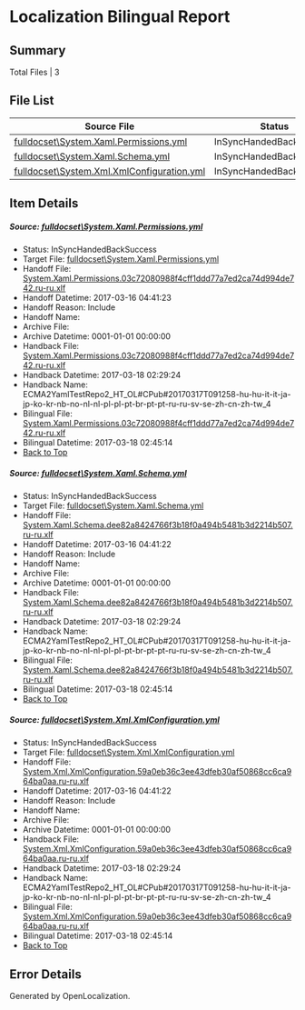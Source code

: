 # <a name='report-top'></a> Localization Bilingual Report

## Summary
 Total Files | 3

## File List
 Source File | Status | Details 
 ----------- | ------ | ------- 
 [fulldocset\System.Xaml.Permissions.yml](https://github.com/OpenLocalizationTestOrg/ECMA2YamlTestRepo2/blob/9a577bbd8ead778fd4723fbdbce691e69b3b14d4/fulldocset/System.Xaml.Permissions.yml) | InSyncHandedBackSuccess | [Details](#e4b52599e0d13ca06798866bab7be6dd59ee109987509)
 [fulldocset\System.Xaml.Schema.yml](https://github.com/OpenLocalizationTestOrg/ECMA2YamlTestRepo2/blob/9a577bbd8ead778fd4723fbdbce691e69b3b14d4/fulldocset/System.Xaml.Schema.yml) | InSyncHandedBackSuccess | [Details](#113620a016cac37bdf3f6a2bdb23790aa6cc28bc87518)
 [fulldocset\System.Xml.XmlConfiguration.yml](https://github.com/OpenLocalizationTestOrg/ECMA2YamlTestRepo2/blob/9a577bbd8ead778fd4723fbdbce691e69b3b14d4/fulldocset/System.Xml.XmlConfiguration.yml) | InSyncHandedBackSuccess | [Details](#cfd1507bb7c35b13dbdc84986169fef06475d8e487728)

## Item Details
##### <a name='e4b52599e0d13ca06798866bab7be6dd59ee109987509'></a> Source: [fulldocset\System.Xaml.Permissions.yml](https://github.com/OpenLocalizationTestOrg/ECMA2YamlTestRepo2/blob/9a577bbd8ead778fd4723fbdbce691e69b3b14d4/fulldocset/System.Xaml.Permissions.yml)
* Status: InSyncHandedBackSuccess
* Target File: [fulldocset\System.Xaml.Permissions.yml](https://github.com/OpenLocalizationTestOrg/ECMA2YamlTestRepo2.ru-ru/blob/5ead08214d61741c126b50175f130acf247eb3c4/fulldocset/System.Xaml.Permissions.yml)
* Handoff File: [System.Xaml.Permissions.03c72080988f4cff1ddd77a7ed2ca74d994de742.ru-ru.xlf](https://github.com/OpenLocalizationTestOrg/ECMA2YamlTestRepo2.handoff/blob/f5b7c794c0232d740d1abe0f184ad6404a10c89e/ol-handoff/OpenLocalizationTestOrg/ECMA2YamlTestRepo2.ru-ru/master/fulldocset/System.Xaml.Permissions.03c72080988f4cff1ddd77a7ed2ca74d994de742.ru-ru.xlf)
* Handoff Datetime: 2017-03-16 04:41:23
* Handoff Reason: Include
* Handoff Name: 
* Archive File: 
* Archive Datetime: 0001-01-01 00:00:00
* Handback File: [System.Xaml.Permissions.03c72080988f4cff1ddd77a7ed2ca74d994de742.ru-ru.xlf](https://github.com/OpenLocalizationTestOrg/ECMA2YamlTestRepo2.handback/blob/dd7d6788f598d87539bba68b5359a1152ffeae82/ol-handback/OpenLocalizationTestOrg/ECMA2YamlTestRepo2.ru-ru/master/fulldocset/System.Xaml.Permissions.03c72080988f4cff1ddd77a7ed2ca74d994de742.ru-ru.xlf)
* Handback Datetime: 2017-03-18 02:29:24
* Handback Name: ECMA2YamlTestRepo2_HT_OL#CPub#20170317T091258-hu-hu-it-it-ja-jp-ko-kr-nb-no-nl-nl-pl-pl-pt-br-pt-pt-ru-ru-sv-se-zh-cn-zh-tw_4
* Bilingual File: [System.Xaml.Permissions.03c72080988f4cff1ddd77a7ed2ca74d994de742.ru-ru.xlf](https://github.com/OpenLocalizationTestOrg/ECMA2YamlTestRepo2.handback/blob/dd7d6788f598d87539bba68b5359a1152ffeae82/ol-handback/OpenLocalizationTestOrg/ECMA2YamlTestRepo2.ru-ru/master/fulldocset/System.Xaml.Permissions.03c72080988f4cff1ddd77a7ed2ca74d994de742.ru-ru.xlf)
* Bilingual Datetime: 2017-03-18 02:45:14
* [Back to Top](#report-top)

##### <a name='113620a016cac37bdf3f6a2bdb23790aa6cc28bc87518'></a> Source: [fulldocset\System.Xaml.Schema.yml](https://github.com/OpenLocalizationTestOrg/ECMA2YamlTestRepo2/blob/9a577bbd8ead778fd4723fbdbce691e69b3b14d4/fulldocset/System.Xaml.Schema.yml)
* Status: InSyncHandedBackSuccess
* Target File: [fulldocset\System.Xaml.Schema.yml](https://github.com/OpenLocalizationTestOrg/ECMA2YamlTestRepo2.ru-ru/blob/5ead08214d61741c126b50175f130acf247eb3c4/fulldocset/System.Xaml.Schema.yml)
* Handoff File: [System.Xaml.Schema.dee82a8424766f3b18f0a494b5481b3d2214b507.ru-ru.xlf](https://github.com/OpenLocalizationTestOrg/ECMA2YamlTestRepo2.handoff/blob/f5b7c794c0232d740d1abe0f184ad6404a10c89e/ol-handoff/OpenLocalizationTestOrg/ECMA2YamlTestRepo2.ru-ru/master/fulldocset/System.Xaml.Schema.dee82a8424766f3b18f0a494b5481b3d2214b507.ru-ru.xlf)
* Handoff Datetime: 2017-03-16 04:41:22
* Handoff Reason: Include
* Handoff Name: 
* Archive File: 
* Archive Datetime: 0001-01-01 00:00:00
* Handback File: [System.Xaml.Schema.dee82a8424766f3b18f0a494b5481b3d2214b507.ru-ru.xlf](https://github.com/OpenLocalizationTestOrg/ECMA2YamlTestRepo2.handback/blob/dd7d6788f598d87539bba68b5359a1152ffeae82/ol-handback/OpenLocalizationTestOrg/ECMA2YamlTestRepo2.ru-ru/master/fulldocset/System.Xaml.Schema.dee82a8424766f3b18f0a494b5481b3d2214b507.ru-ru.xlf)
* Handback Datetime: 2017-03-18 02:29:24
* Handback Name: ECMA2YamlTestRepo2_HT_OL#CPub#20170317T091258-hu-hu-it-it-ja-jp-ko-kr-nb-no-nl-nl-pl-pl-pt-br-pt-pt-ru-ru-sv-se-zh-cn-zh-tw_4
* Bilingual File: [System.Xaml.Schema.dee82a8424766f3b18f0a494b5481b3d2214b507.ru-ru.xlf](https://github.com/OpenLocalizationTestOrg/ECMA2YamlTestRepo2.handback/blob/dd7d6788f598d87539bba68b5359a1152ffeae82/ol-handback/OpenLocalizationTestOrg/ECMA2YamlTestRepo2.ru-ru/master/fulldocset/System.Xaml.Schema.dee82a8424766f3b18f0a494b5481b3d2214b507.ru-ru.xlf)
* Bilingual Datetime: 2017-03-18 02:45:14
* [Back to Top](#report-top)

##### <a name='cfd1507bb7c35b13dbdc84986169fef06475d8e487728'></a> Source: [fulldocset\System.Xml.XmlConfiguration.yml](https://github.com/OpenLocalizationTestOrg/ECMA2YamlTestRepo2/blob/9a577bbd8ead778fd4723fbdbce691e69b3b14d4/fulldocset/System.Xml.XmlConfiguration.yml)
* Status: InSyncHandedBackSuccess
* Target File: [fulldocset\System.Xml.XmlConfiguration.yml](https://github.com/OpenLocalizationTestOrg/ECMA2YamlTestRepo2.ru-ru/blob/5ead08214d61741c126b50175f130acf247eb3c4/fulldocset/System.Xml.XmlConfiguration.yml)
* Handoff File: [System.Xml.XmlConfiguration.59a0eb36c3ee43dfeb30af50868cc6ca964ba0aa.ru-ru.xlf](https://github.com/OpenLocalizationTestOrg/ECMA2YamlTestRepo2.handoff/blob/f5b7c794c0232d740d1abe0f184ad6404a10c89e/ol-handoff/OpenLocalizationTestOrg/ECMA2YamlTestRepo2.ru-ru/master/fulldocset/System.Xml.XmlConfiguration.59a0eb36c3ee43dfeb30af50868cc6ca964ba0aa.ru-ru.xlf)
* Handoff Datetime: 2017-03-16 04:41:22
* Handoff Reason: Include
* Handoff Name: 
* Archive File: 
* Archive Datetime: 0001-01-01 00:00:00
* Handback File: [System.Xml.XmlConfiguration.59a0eb36c3ee43dfeb30af50868cc6ca964ba0aa.ru-ru.xlf](https://github.com/OpenLocalizationTestOrg/ECMA2YamlTestRepo2.handback/blob/dd7d6788f598d87539bba68b5359a1152ffeae82/ol-handback/OpenLocalizationTestOrg/ECMA2YamlTestRepo2.ru-ru/master/fulldocset/System.Xml.XmlConfiguration.59a0eb36c3ee43dfeb30af50868cc6ca964ba0aa.ru-ru.xlf)
* Handback Datetime: 2017-03-18 02:29:24
* Handback Name: ECMA2YamlTestRepo2_HT_OL#CPub#20170317T091258-hu-hu-it-it-ja-jp-ko-kr-nb-no-nl-nl-pl-pl-pt-br-pt-pt-ru-ru-sv-se-zh-cn-zh-tw_4
* Bilingual File: [System.Xml.XmlConfiguration.59a0eb36c3ee43dfeb30af50868cc6ca964ba0aa.ru-ru.xlf](https://github.com/OpenLocalizationTestOrg/ECMA2YamlTestRepo2.handback/blob/dd7d6788f598d87539bba68b5359a1152ffeae82/ol-handback/OpenLocalizationTestOrg/ECMA2YamlTestRepo2.ru-ru/master/fulldocset/System.Xml.XmlConfiguration.59a0eb36c3ee43dfeb30af50868cc6ca964ba0aa.ru-ru.xlf)
* Bilingual Datetime: 2017-03-18 02:45:14
* [Back to Top](#report-top)


## Error Details

Generated by OpenLocalization.
